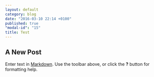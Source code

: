 ```yaml
---
layout: default
category: blog
date: "2016-03-10 22:14 +0100"
published: true
"modal-id": "15"
title: Test
---
```


## A New Post

Enter text in [Markdown](http://daringfireball.net/projects/markdown/). Use the toolbar above, or click the **?** button for formatting help.
